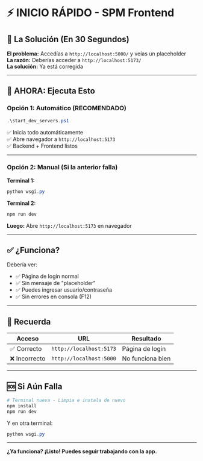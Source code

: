 # ⚡ INICIO RÁPIDO - SPM Frontend

## 🎯 La Solución (En 30 Segundos)

**El problema:** Accedías a `http://localhost:5000/` y veías un placeholder  
**La razón:** Deberías acceder a `http://localhost:5173/`  
**La solución:** Ya está corregida

---

## 🚀 AHORA: Ejecuta Esto

### Opción 1: Automático (RECOMENDADO)

```powershell
.\start_dev_servers.ps1
```

✅ Inicia todo automáticamente  
✅ Abre navegador a `http://localhost:5173`  
✅ Backend + Frontend listos

---

### Opción 2: Manual (Si la anterior falla)

**Terminal 1:**
```powershell
python wsgi.py
```

**Terminal 2:**
```powershell
npm run dev
```

**Luego:** Abre `http://localhost:5173` en navegador

---

## ✅ ¿Funciona?

Debería ver:
- ✅ Página de login normal
- ✅ Sin mensaje de "placeholder"
- ✅ Puedes ingresar usuario/contraseña
- ✅ Sin errores en consola (F12)

---

## 📌 Recuerda

| Acceso | URL | Resultado |
|--------|-----|-----------|
| ✅ Correcto | `http://localhost:5173` | Página de login |
| ❌ Incorrecto | `http://localhost:5000` | No funciona bien |

---

## 🆘 Si Aún Falla

```powershell
# Terminal nueva - Limpia e instala de nuevo
npm install
npm run dev
```

Y en otra terminal:
```powershell
python wsgi.py
```

---

**¿Ya funciona? ¡Listo! Puedes seguir trabajando con la app.**

